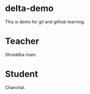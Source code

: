 # delta-demo
This is demo for git and github learning.

# Teacher
Shraddha mam.

# Student 
Chanchal.
